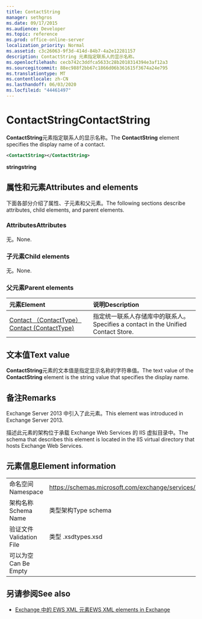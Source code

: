 ```yaml
---
title: ContactString
manager: sethgros
ms.date: 09/17/2015
ms.audience: Developer
ms.topic: reference
ms.prod: office-online-server
localization_priority: Normal
ms.assetid: c3c26063-9f3d-414d-84b7-4a2e12281157
description: ContactString 元素指定联系人的显示名称。
ms.openlocfilehash: cecb742c3ddfca5633c28b2018314394e3af12a3
ms.sourcegitcommit: 88ec988f2bb67c1866d06b361615f3674a24e795
ms.translationtype: MT
ms.contentlocale: zh-CN
ms.lasthandoff: 06/03/2020
ms.locfileid: "44461497"
---
```

# <a name="contactstring"></a><span data-ttu-id="7af7d-103">ContactString</span><span class="sxs-lookup"><span data-stu-id="7af7d-103">ContactString</span></span>

<span data-ttu-id="7af7d-104">**ContactString**元素指定联系人的显示名称。</span><span class="sxs-lookup"><span data-stu-id="7af7d-104">The **ContactString** element specifies the display name of a contact.</span></span> 
  
```XML
<ContactString></ContactString>
```

 <span data-ttu-id="7af7d-105">**string**</span><span class="sxs-lookup"><span data-stu-id="7af7d-105">**string**</span></span>
## <a name="attributes-and-elements"></a><span data-ttu-id="7af7d-106">属性和元素</span><span class="sxs-lookup"><span data-stu-id="7af7d-106">Attributes and elements</span></span>

<span data-ttu-id="7af7d-107">下面各部分介绍了属性、子元素和父元素。</span><span class="sxs-lookup"><span data-stu-id="7af7d-107">The following sections describe attributes, child elements, and parent elements.</span></span>
  
### <a name="attributes"></a><span data-ttu-id="7af7d-108">Attributes</span><span class="sxs-lookup"><span data-stu-id="7af7d-108">Attributes</span></span>

<span data-ttu-id="7af7d-109">无。</span><span class="sxs-lookup"><span data-stu-id="7af7d-109">None.</span></span>
  
### <a name="child-elements"></a><span data-ttu-id="7af7d-110">子元素</span><span class="sxs-lookup"><span data-stu-id="7af7d-110">Child elements</span></span>

<span data-ttu-id="7af7d-111">无。</span><span class="sxs-lookup"><span data-stu-id="7af7d-111">None.</span></span>
  
### <a name="parent-elements"></a><span data-ttu-id="7af7d-112">父元素</span><span class="sxs-lookup"><span data-stu-id="7af7d-112">Parent elements</span></span>

|<span data-ttu-id="7af7d-113">**元素**</span><span class="sxs-lookup"><span data-stu-id="7af7d-113">**Element**</span></span>|<span data-ttu-id="7af7d-114">**说明**</span><span class="sxs-lookup"><span data-stu-id="7af7d-114">**Description**</span></span>|
|:-----|:-----|
|[<span data-ttu-id="7af7d-115">Contact （ContactType）</span><span class="sxs-lookup"><span data-stu-id="7af7d-115">Contact (ContactType)</span></span>](contact-contacttype.md) <br/> |<span data-ttu-id="7af7d-116">指定统一联系人存储库中的联系人。</span><span class="sxs-lookup"><span data-stu-id="7af7d-116">Specifies a contact in the Unified Contact Store.</span></span>  <br/> |
   
## <a name="text-value"></a><span data-ttu-id="7af7d-117">文本值</span><span class="sxs-lookup"><span data-stu-id="7af7d-117">Text value</span></span>

<span data-ttu-id="7af7d-118">**ContactString**元素的文本值是指定显示名称的字符串值。</span><span class="sxs-lookup"><span data-stu-id="7af7d-118">The text value of the **ContactString** element is the string value that specifies the display name.</span></span> 
  
## <a name="remarks"></a><span data-ttu-id="7af7d-119">备注</span><span class="sxs-lookup"><span data-stu-id="7af7d-119">Remarks</span></span>

<span data-ttu-id="7af7d-120">Exchange Server 2013 中引入了此元素。</span><span class="sxs-lookup"><span data-stu-id="7af7d-120">This element was introduced in Exchange Server 2013.</span></span>
  
<span data-ttu-id="7af7d-121">描述此元素的架构位于承载 Exchange Web Services 的 IIS 虚拟目录中。</span><span class="sxs-lookup"><span data-stu-id="7af7d-121">The schema that describes this element is located in the IIS virtual directory that hosts Exchange Web Services.</span></span>
  
## <a name="element-information"></a><span data-ttu-id="7af7d-122">元素信息</span><span class="sxs-lookup"><span data-stu-id="7af7d-122">Element information</span></span>

|||
|:-----|:-----|
|<span data-ttu-id="7af7d-123">命名空间</span><span class="sxs-lookup"><span data-stu-id="7af7d-123">Namespace</span></span>  <br/> |https://schemas.microsoft.com/exchange/services/2006/types  <br/> |
|<span data-ttu-id="7af7d-124">架构名称</span><span class="sxs-lookup"><span data-stu-id="7af7d-124">Schema Name</span></span>  <br/> |<span data-ttu-id="7af7d-125">类型架构</span><span class="sxs-lookup"><span data-stu-id="7af7d-125">Type schema</span></span>  <br/> |
|<span data-ttu-id="7af7d-126">验证文件</span><span class="sxs-lookup"><span data-stu-id="7af7d-126">Validation File</span></span>  <br/> |<span data-ttu-id="7af7d-127">类型 .xsd</span><span class="sxs-lookup"><span data-stu-id="7af7d-127">types.xsd</span></span>  <br/> |
|<span data-ttu-id="7af7d-128">可以为空</span><span class="sxs-lookup"><span data-stu-id="7af7d-128">Can Be Empty</span></span>  <br/> ||
   
## <a name="see-also"></a><span data-ttu-id="7af7d-129">另请参阅</span><span class="sxs-lookup"><span data-stu-id="7af7d-129">See also</span></span>



- [<span data-ttu-id="7af7d-130">Exchange 中的 EWS XML 元素</span><span class="sxs-lookup"><span data-stu-id="7af7d-130">EWS XML elements in Exchange</span></span>](ews-xml-elements-in-exchange.md)


